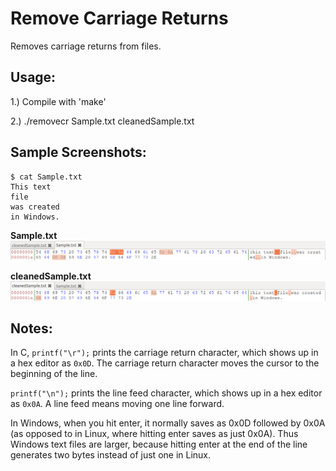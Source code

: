# Remove Carriage Returns

Removes carriage returns from files.

## Usage:

1.) Compile with 'make'

2.) ./removecr Sample.txt cleanedSample.txt

## Sample Screenshots:

```
$ cat Sample.txt 
This text
file
was created
in Windows.
```

**Sample.txt**
![Alt text](https://github.com/scMarth/remove-carriage-returns/blob/master/Screenshots/Sample.png?raw=true)

**cleanedSample.txt**
![Alt text](https://github.com/scMarth/remove-carriage-returns/blob/master/Screenshots/Cleaned%20Sample.png?raw=true)

## Notes:

In C, `printf("\r");` prints the carriage return character, which shows up in a hex editor as `0x0D`. The carriage return character moves the cursor to the beginning of the line. 

`printf("\n");` prints the line feed character, which shows up in a hex editor as `0x0A`. A line feed means moving one line forward.

In Windows, when you hit enter, it normally saves as 0x0D followed by 0x0A (as opposed to in Linux, where hitting enter saves as just 0x0A). Thus Windows text files are larger, because hitting enter at the end of the line generates two bytes instead of just one in Linux.

